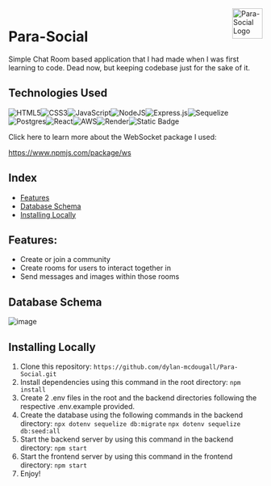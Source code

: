 <a href="https://para-social.onrender.com/">
 <img src="https://aaprojectbucket.s3.us-west-1.amazonaws.com/FullLogo_Transparent_NoBuffer_resized.png" alt="Para-Social Logo" height="60" align="right" />
</a>




# Para-Social 

Simple Chat Room based application that I had made when I was first learning to code. Dead now, but keeping codebase just for the sake of it.

## Technologies Used

![HTML5](https://img.shields.io/badge/html5-%23E34F26.svg?style=for-the-badge&logo=html5&logoColor=white)![CSS3](https://img.shields.io/badge/css3-%231572B6.svg?style=for-the-badge&logo=css3&logoColor=white)![JavaScript](https://img.shields.io/badge/javascript-%23323330.svg?style=for-the-badge&logo=javascript&logoColor=%23F7DF1E)![NodeJS](https://img.shields.io/badge/node.js-6DA55F?style=for-the-badge&logo=node.js&logoColor=white)![Express.js](https://img.shields.io/badge/express.js-%23404d59.svg?style=for-the-badge&logo=express&logoColor=%2361DAFB)![Sequelize](https://img.shields.io/badge/Sequelize-52B0E7?style=for-the-badge&logo=Sequelize&logoColor=white)![Postgres](https://img.shields.io/badge/postgres-%23316192.svg?style=for-the-badge&logo=postgresql&logoColor=white)![React](https://img.shields.io/badge/react-%2320232a.svg?style=for-the-badge&logo=react&logoColor=%2361DAFB)![AWS](https://img.shields.io/badge/AWS-%23FF9900.svg?style=for-the-badge&logo=amazon-aws&logoColor=white)![Render](https://img.shields.io/badge/Render-%46E3B7.svg?style=for-the-badge&logo=render&logoColor=white)![Static Badge](https://img.shields.io/badge/WebSockets_by_ws-red?style=for-the-badge)

Click here to learn more about the WebSocket package I used:

https://www.npmjs.com/package/ws

## Index
 - [Features](#features)
 - [Database Schema](#database-schema)
 - [Installing Locally](#installing-locally)

## Features:
  - Create or join a community
  - Create rooms for users to interact together in
  - Send messages and images within those rooms

## Database Schema

![image](https://github.com/dylan-mcdougall/Para-Social/assets/107007986/8f9ebd95-5689-41be-bff0-631157b5ea0b)

## Installing Locally
1. Clone this repository:
`https://github.com/dylan-mcdougall/Para-Social.git`
2. Install dependencies using this command in the root directory: `npm install`
3. Create 2 .env files in the root and the backend directories following the respective .env.example provided.
4. Create the database using the following commands in the backend directory: `npx dotenv sequelize db:migrate` `npx dotenv sequelize db:seed:all`
5. Start the backend server by using this command in the backend directory: `npm start`
6. Start the frontend server by using this command in the frontend directory: `npm start`
7. Enjoy!
